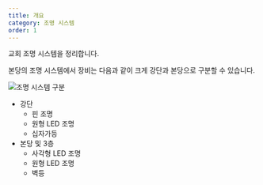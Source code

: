 ```yaml
---
title: 개요
category: 조명 시스템
order: 1
---
```


교회 조명 시스템을 정리합니다.

본당의 조명 시스템에서 장비는 다음과 같이 크게 강단과 본당으로 구분할 수 있습니다.

![조명 시스템 구분](https://user-images.githubusercontent.com/12420779/71260222-b1da9d80-237d-11ea-9f1b-e75a4e00a2d1.png)

* 강단
   * 핀 조명
   * 원형 LED 조명
   * 십자가등
* 본당 및 3층
   * 사각형 LED 조명
   * 원형 LED 조명
   * 벽등